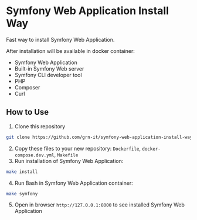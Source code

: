 # Symfony Web Application Install Way

Fast way to install Symfony Web Application.  

After installation will be available in docker container:
- Symfony Web Application
- Built-in Symfony Web server
- Symfony CLI developer tool
- PHP
- Composer
- Curl

## How to Use
1. Clone this repository
```bash
git clone https://github.com/grn-it/symfony-web-application-install-way.git
```
2. Copy these files to your new repository: `Dockerfile`, `docker-compose.dev.yml`, `Makefile`
3. Run installation of Symfony Web Application:  
```bash
make install
```
4. Run Bash in Symfony Web Application container:
```bash
make symfony
```
5. Open in browser `http://127.0.0.1:8000` to see installed Symfony Web Application
